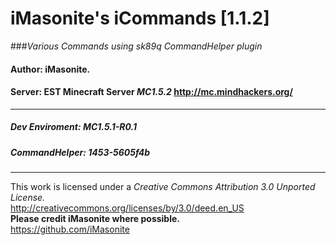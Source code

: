 iMasonite's __iCommands [1.1.2]__
=============

###*Various Commands using sk89q CommandHelper plugin*

#### Author: iMasonite.
#### Server: EST Minecraft Server *MC1.5.2* http://mc.mindhackers.org/
-------------------------------------------------------------
##### Dev Enviroment: *MC1.5.1-R0.1*
##### CommandHelper: *1453-5605f4b*
-------------------------------------------------------------
This work is licensed under a *Creative Commons Attribution 3.0 Unported License.*<br/>
http://creativecommons.org/licenses/by/3.0/deed.en_US<br/>
<b>Please credit iMasonite where possible.</b><br/>
https://github.com/iMasonite<br/>

